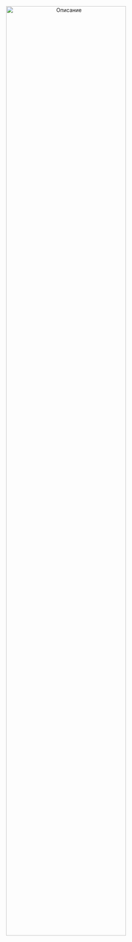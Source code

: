 <div align="center">
  <img src="https://i.pinimg.com/736x/40/46/0c/40460cb9c1583f10479deb3f3a0b3abb.jpg" alt="Описание" width="80%">
</div>

